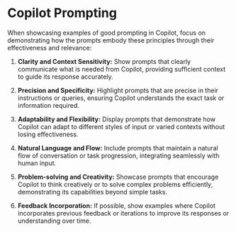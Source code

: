 # Copilot Prompting

When showcasing examples of good prompting in Copilot, focus on demonstrating how the prompts embody these principles through their effectiveness and relevance:

1. **Clarity and Context Sensitivity:** Show prompts that clearly communicate what is needed from Copilot, providing sufficient context to guide its response accurately.

1. **Precision and Specificity:** Highlight prompts that are precise in their instructions or queries, ensuring Copilot understands the exact task or information required.

1. **Adaptability and Flexibility:** Display prompts that demonstrate how Copilot can adapt to different styles of input or varied contexts without losing effectiveness.

1. **Natural Language and Flow:** Include prompts that maintain a natural flow of conversation or task progression, integrating seamlessly with human input.

1. **Problem-solving and Creativity:** Showcase prompts that encourage Copilot to think creatively or to solve complex problems efficiently, demonstrating its capabilities beyond simple tasks.

1. **Feedback Incorporation:** If possible, show examples where Copilot incorporates previous feedback or iterations to improve its responses or understanding over time.


